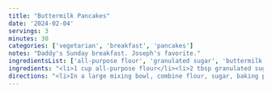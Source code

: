 ```yaml
---
title: "Buttermilk Pancakes"
date: '2024-02-04'
servings: 3
minutes: 30
categories: ['vegetarian', 'breakfast', 'pancakes']
notes: "Daddy's Sunday breakfast. Joseph's favorite."
ingredientsList: ['all-purpose flour', 'granulated sugar', 'buttermilk', 'oil', 'eggs']
ingredients: "<li>1 cup all-purpose flour</li><li>2 tbsp granulated sugar</li><li>1 tsp baking powder</li><li>1/2 tsp baking soda</li><li>1 cup buttermilk</li><li>1 tbsp vegetable oil</li><li>1 egg</li>"
directions: "<li>In a large mixing bowl, combine flour, sugar, baking powder, and baking soda.</li><li>In another medium bowl, gently whisk the egg, then add the buttermilk and vegetable oil.</li><li>Add the wet to the dry, whisking until just combined.</li><li>Set a griddle over med-low heat and oil with a bit of olive oil.</li><li>Ladle out batter onto the griddle, about 1/3 cup per pancake, leaving some space in between the pancakes so they can breathe.</li><li>If you'd like, sprinkle chocolate chips, berries, or chopped apples over the batter circles.</li><li>Leave to cook until the tops of the pancakes bubble (about 3 min), then flip and cook the other side for another 3 minutes or so, until both sides are golden.</li><li>Serve hot!</li>"
---
```

